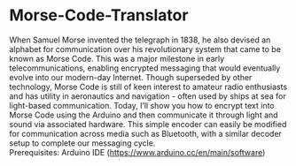 # Morse-Code-Translator
When Samuel Morse invented the telegraph in 1838, he also devised an alphabet for communication over his revolutionary system that came to be known as Morse Code. This was a major milestone in early telecommunications, enabling encrypted messaging that would eventually evolve into our modern-day Internet. Though superseded by other technology, Morse Code is still of keen interest to amateur radio enthusiasts and has utility in aeronautics and navigation - often used by ships at sea for light-based communication.   Today, I’ll show you how to encrypt text into Morse Code using the Arduino and then communicate it through light and sound via associated hardware.  This simple encoder can easily be modified for communication across media such as Bluetooth, with a similar decoder setup to complete our messaging cycle.  
Prerequisites: Arduino IDE (https://www.arduino.cc/en/main/software)
